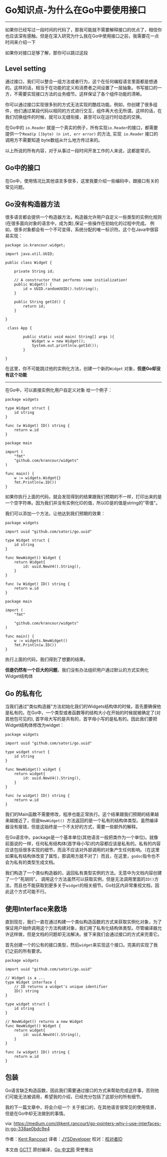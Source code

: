 # Go知识点-为什么在Go中要使用接口

* * *

如果你已经写过一段时间的代码了，那我可能就不需要解释接口的优点了，相信你也应该深有感触。但是在深入研究为什么我在Go中使用接口之前，我需要花一点时间来介绍一下

如果你对接口足够了解，那你可以跳过这段

## Level setting

通过接口，我们可以整合一组方法或者行为，这个在任何编程语言里面都是想通的。这样的话，相当于在功能的定义和消费者之间设置了一层抽象。书写接口的一方，不需要实现接口方法的业务细节。这样保证了各个组件功能的清晰。

你可以通过接口实现很多别的方式无法实现的酷炫功能。例如，你创建了很多组件，他们通过某段代码以相同的方式进行交互，组件再大也无所谓。这样的话，在我们切换组件的时候，就可以无缝衔接，甚至可以在运行时动态的交换。

在Go中的 `io.Reader` 就是一个真实的例子，所有实现`io.Reader`的接口，都需要提供一个`Read(p []byte) (n int, err error)`  的方法, 实现` io.Reader` 接口的调用方不需要知道 byte数组从什么地方传过来的。

以上所说的所有内容，对于从事过一段时间开发工作的人来说，这都是常识。

## Go中的接口

在Go中，使用情况比其他语言多很多，这里我要介绍一些编码中，跟接口有关的常见问题。

## Go没有构造器方法

很多语言都会提供一个构造器方法，构造器允许用户自定义一些类型的实例化规则(在很多面向对象的语言中，成为类),保证一些操作在初始化的过程中完成。
例如，很多对象都会有一个不可变得，系统分配的唯一标识符。这个在Java中很容易实现：
```
package io.krancour.widget;

import java.util.UUID;

public class Widget {

	private String id;

	// A constructor that performs some initialization!
	public Widget() {
		id = UUID.randomUUID().toString();
	}

	public String getId() {
		return id;
	}

}
 
 class App {

		public static void main( String[] args ){
			Widget w = new Widget();
			System.out.println(w.getId());
		}

}
```

在这里，你不可能跳过他的实例化方法，创建一个新的`Widget` 对象，**但是Go却没有这个功能**

* * *

在Go中，可以直接实例化用户自定义对象
给一个例子：
```
package widgets

type Widget struct {
	id string
}

func (w Widget) ID() string {
	return w.id
}

package main

import (
	"fmt"
	"github.com/krancour/widgets"
)

func main() {
	w := widgets.Widget{}
	fmt.Println(w.ID())
}

```
如果你执行上面的代码，就会发现得到的结果跟我们预期的不一样，打印出来的是一个空字符串。因为我们并没有实例化ID的值，所以ID是的值是string的"零值"。

我们可以添加一个方法，让他达到我们预期的效果：
```
package widgets

import uuid "github.com/satori/go.uuid"

type Widget struct {
	id string
}

func NewWidget() Widget {
	return Widget{
		id: uuid.NewV4().String(),
	}
}

func (w Widget) ID() string {
	return w.id
}

package main

import (
	"fmt"

	"github.com/krancour/widgets"
)

func main() {
	w := widgets.NewWidget()
	fmt.Println(w.ID())
}

```

执行上面的代码，我们得到了想要的结果。

**但是仍然有一个巨大的问题**，我们没有办法组织用户通过默认的方式实例化Widget结构体

## Go 的私有化
当我们通过"类似构造器"方法初始化我们的Widgets结构体的时候，首先要确保他是私有的。在Go中，一个类型或者函数等的结构大小在开始的时候就被确定了(对其他包可见的), 首字母大写的是共有的，首字母小写的是私有的。因此我们要把Widget结构体修改为widget：
```
package widgets

import uuid "github.com/satori/go.uuid"

type widget struct {
	id string
}

func NewWidget() widget {
	return widget{
		id: uuid.NewV4().String(),
	}
}

func (w widget) ID() string {
	return w.id
}
```

我们的Main函数不需要修改，程序也能正常执行。这个结果跟我们预期的结果越来越接近了，但是`NewWidget() `方法返回的是一个私有的结构体类型。虽然编译器没有报错，但是这始终是一个不太好的方式，需要一些额外的解释。

在Go语言中。package是一个基本单位(其他语言一般把类作为一个单位)。就像前面说的一样，任何私有结构体(首字母小写)的内容都应该是私有的。私有的内容应该包括很多实现的细节，而且不应该对外部调用的对象产生任何影响。（在这里如果私有结构体改变了属性，那调用方就不对了）而且，在这里，`godoc`指令也不会为私有的类型生成文档。

我们构造了一个类似构造器的，返回私有类型实例的方法。无意中为文档内容创建了一个"死胡同"。 调用这个方法虽然可以获取实例，但是无法调用里面的`ID()`方法，而且也不能获取到更多关于`widget`的相关细节。Go社区内非常重视文档，因此这个方式可能不行。

## 使用Interface来救场

直到现在，我们一直在通过构建一个类似构造函数的方式来获取实例化对象，为了保证用户始终调用这个方法构建对象，我们用了私有化结构体类型。尽管编译器允许这样做，但是文档的问题却无法解决。接下来我们会通过接口的方式来完善它。

首先创建一个的公有的接口类型，然后`widget`来实现这个接口。完美的实现了我们之前的所有要求。
```
package widgets

import uuid "github.com/satori/go.uuid"

// Widget is a ...
type Widget interface {
	// ID returns a widget's unique identifier
	ID() string
}

type widget struct {
	id string
}

// NewWidget() returns a new Widget
func NewWidget() Widget {
	return widget{
		id: uuid.NewV4().String(),
	}
}

func (w widget) ID() string {
	return w.id
}
```

## 包装
Go语言缺乏构造函数，因此我们需要通过接口的方式来帮助完成这件事，否则他们可能无法被调用，希望我的介绍，已经充分包括了这部分的所有细节。

我的下一篇文章中，将会介绍一个 关于接口的，在其他语言很常见的使用情景，但是在Go中却无法做到的事情。

via: https://medium.com/@kent.rancourt/go-pointers-why-i-use-interfaces-in-go-338ae0bdc9e4

作者：[Kent Rancourt](https://medium.com/@kent.rancourt)
译者：[JYSDeveloper](https://github.com/JYSDeveloper)
校对：[校对者ID](https://github.com/校对者ID)

本文由 [GCTT](https://github.com/studygolang/GCTT) 原创编译，[Go 中文网](https://studygolang.com/) 荣誉推出